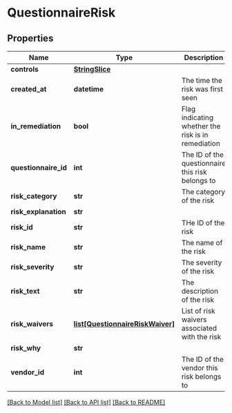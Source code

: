 # QuestionnaireRisk

## Properties
Name | Type | Description | Notes
------------ | ------------- | ------------- | -------------
**controls** | [**StringSlice**](StringSlice.md) |  | [optional] 
**created_at** | **datetime** | The time the risk was first seen | [optional] 
**in_remediation** | **bool** | Flag indicating whether the risk is in remediation | [optional] 
**questionnaire_id** | **int** | The ID of the questionnaire this risk belongs to | [optional] 
**risk_category** | **str** | The category of the risk | [optional] 
**risk_explanation** | **str** |  | [optional] 
**risk_id** | **str** | THe ID of the risk | [optional] 
**risk_name** | **str** | The name of the risk | [optional] 
**risk_severity** | **str** | The severity of the risk | [optional] 
**risk_text** | **str** | The description of the risk | [optional] 
**risk_waivers** | [**list[QuestionnaireRiskWaiver]**](QuestionnaireRiskWaiver.md) | List of risk waivers associated with the risk | [optional] 
**risk_why** | **str** |  | [optional] 
**vendor_id** | **int** | The ID of the vendor this risk belongs to | [optional] 

[[Back to Model list]](../README.md#documentation-for-models) [[Back to API list]](../README.md#documentation-for-api-endpoints) [[Back to README]](../README.md)


